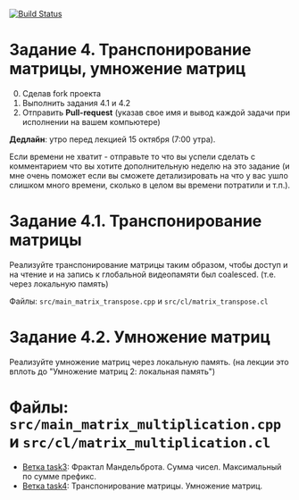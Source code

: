 [![Build Status](https://travis-ci.com/GPGPUCourse2018/Tasks.svg?branch=task4)](https://travis-ci.com/GPGPUCourse2018/Tasks)

Задание 4. Транспонирование матрицы, умножение матриц
=========

0. Сделав fork проекта
1. Выполнить задания 4.1 и 4.2
2. Отправить **Pull-request** (указав свое имя и вывод каждой задачи при исполнении на вашем компьютере)

**Дедлайн**: утро перед лекцией 15 октября (7:00 утра).

Если времени не хватит - отправьте то что вы успели сделать с комментарием что вы хотите дополнительную неделю на это задание
(и мне очень поможет если вы сможете детализировать на что у вас ушло слишком много времени, сколько в целом вы времени потратили и т.п.).

Задание 4.1. Транспонирование матрицы
=========

Реализуйте транспонирование матрицы таким образом, чтобы доступ и на чтение и на запись к глобальной видеопамяти был coalesced. (т.е. через локальную память)

Файлы: ```src/main_matrix_transpose.cpp``` и ```src/cl/matrix_transpose.cl```

Задание 4.2. Умножение матриц
=========

Реализуйте умножение матриц через локальную память. (на лекции это вплоть до "Умножение матриц 2: локальная память")

Файлы: ```src/main_matrix_multiplication.cpp``` и ```src/cl/matrix_multiplication.cl```
=======
 - [Ветка task3](https://github.com/GPGPUCourse2018/Tasks/tree/task3): Фрактал Мандельброта. Сумма чисел. Максимальный по сумме префикс.
 - [Ветка task4](https://github.com/GPGPUCourse2018/Tasks/tree/task4): Транспонирование матрицы. Умножение матриц.
